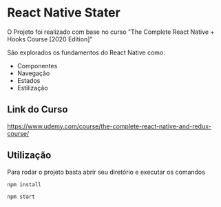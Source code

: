 # React Native Stater

O Projeto foi realizado com base no curso "The Complete React Native + Hooks Course [2020 Edition]"

São explorados os fundamentos do React Native como: 
 - Componentes
 - Navegação
 - Estados
 - Estilização 

## Link do Curso

https://www.udemy.com/course/the-complete-react-native-and-redux-course/

## Utilização

Para rodar o projeto basta abrir seu diretório e executar os comandos

```bash
npm install

npm start
```
